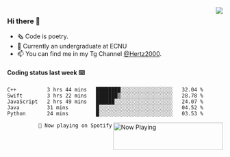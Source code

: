 <img  align="right" src="https://github-readme-stats.vercel.app/api?username=BillChen2K&show_icons=true&count_private=true&hide_title=true">

### Hi there 👋

- 🗞 Code is poetry.
- 🌱 Currently an undergraduate at ECNU
- 📫 You can find me in my Tg Channel [@Hertz2000](https://t.me/Hertz2000).

#### Coding status last week ⌨️

<!--START_SECTION:waka-->
```text
C++          3 hrs 44 mins   ████████░░░░░░░░░░░░░░░░░   32.04 % 
Swift        3 hrs 22 mins   ███████▒░░░░░░░░░░░░░░░░░   28.78 % 
JavaScript   2 hrs 49 mins   ██████░░░░░░░░░░░░░░░░░░░   24.07 % 
Java         31 mins         █░░░░░░░░░░░░░░░░░░░░░░░░   04.52 % 
Python       24 mins         █░░░░░░░░░░░░░░░░░░░░░░░░   03.53 % 
```
<!--END_SECTION:waka-->


<div>
<a href="https://spotify-now-playing.billchen2k.vercel.app/now-playing?open">
   <img align="right" src="https://spotify-now-playing.billchen2k.vercel.app/now-playing" width="256" height="64" alt="Now Playing">
</a>
</div>

<div>
<p align="right"><code>🎵 Now playing on Spotify</code></p>
</div>

<!--
**BillChen2K/BillChen2K** is a ✨ _special_ ✨ repository because its `README.md` (this file) appears on your GitHub profile.

Here are some ideas to get you started:

- 🔭 I’m currently working on ...
- 🌱 I’m currently learning ...
- 👯 I’m looking to collaborate on ...
- 🤔 I’m looking for help with ...
- 💬 Ask me about ...
- 📫 How to reach me: ...
- 😄 Pronouns: ...
- ⚡ Fun fact: ...
-->
